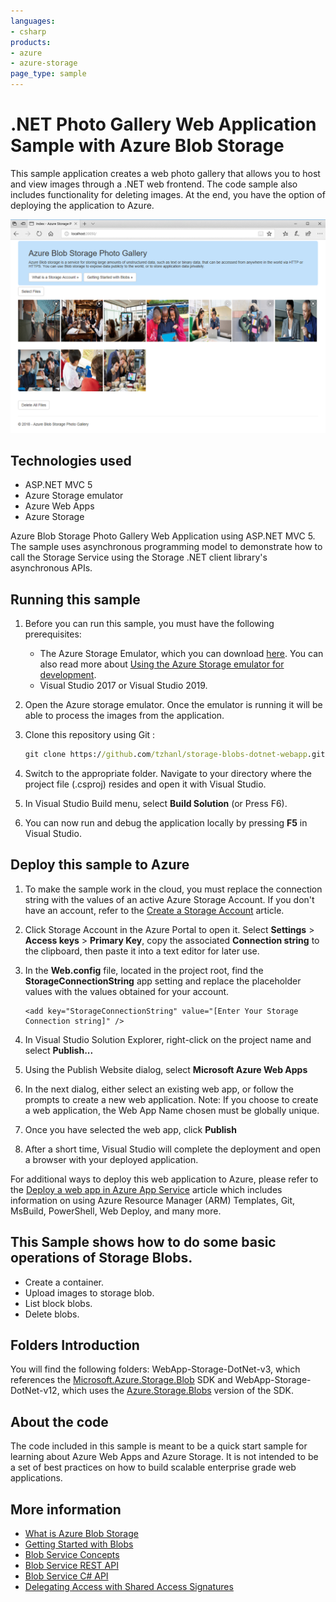 ```yaml
---
languages:
- csharp
products:
- azure
- azure-storage
page_type: sample
---
```


# .NET Photo Gallery Web Application Sample with Azure Blob Storage

This sample application creates a web photo gallery that allows you to host and view images through a .NET web frontend. The code sample also includes functionality for deleting images. At the end, you have the option of deploying the application to Azure.

![Azure Blob Storage Photo Gallery Web Application Sample .NET](./images/photo-gallery.png)

## Technologies used
- ASP.NET MVC 5
- Azure Storage emulator
- Azure Web Apps
- Azure Storage

Azure Blob Storage Photo Gallery Web Application using ASP.NET MVC 5. The sample uses asynchronous programming model to demonstrate how to call the Storage Service using the Storage .NET client library's asynchronous APIs.

## Running this sample
1. Before you can run this sample, you must have the following prerequisites:
	- The Azure Storage Emulator, which you can download [here](https://go.microsoft.com/fwlink/?linkid=717179&clcid=0x409). You can also read more about [Using the Azure Storage emulator for development](https://docs.microsoft.com/en-us/azure/storage/common/storage-use-emulator).
	- Visual Studio 2017 or Visual Studio 2019.

2. Open the Azure storage emulator. Once the emulator is running it will be able to process the images from the application.

3. Clone this repository using Git :
	```cmd
	git clone https://github.com/tzhanl/storage-blobs-dotnet-webapp.git
	```	

4. Switch to the appropriate folder. Navigate to your directory where the project file (.csproj) resides and open it with Visual Studio.

5. In Visual Studio Build menu, select **Build Solution** (or Press F6).

6. You can now run and debug the application locally by pressing **F5** in Visual Studio.

## Deploy this sample to Azure

1. To make the sample work in the cloud, you must replace the connection string with the values of an active Azure Storage Account. If you don't have an account, refer to the [Create a Storage Account](https://azure.microsoft.com/en-us/documentation/articles/storage-create-storage-account/) article.

2. Click Storage Account in the Azure Portal to open it. Select **Settings** > **Access keys** > **Primary Key**, copy the associated **Connection string** to the clipboard, then paste it into a text editor for later use.

3. In the **Web.config** file, located in the project root, find the **StorageConnectionString** app setting and replace the placeholder values with the values obtained for your account.
	```
	<add key="StorageConnectionString" value="[Enter Your Storage Connection string]" />
	```
4. In Visual Studio Solution Explorer, right-click on the project name and select **Publish...**

5. Using the Publish Website dialog, select **Microsoft Azure Web Apps**

6. In the next dialog, either select an existing web app, or follow the prompts to create a new web application. Note: If you choose to create a web application, the Web App Name chosen must be globally unique.

7. Once you have selected the web app, click **Publish**

8. After a short time, Visual Studio will complete the deployment and open a browser with your deployed application.

For additional ways to deploy this web application to Azure, please refer to the [Deploy a web app in Azure App Service](https://azure.microsoft.com/en-us/documentation/articles/web-sites-deploy/) article which includes information on using Azure Resource Manager (ARM) Templates, Git, MsBuild, PowerShell, Web Deploy, and many more.

## This Sample shows how to do some basic operations of Storage Blobs.
- Create a container.
- Upload images to storage blob.
- List block blobs.
- Delete blobs.

## Folders Introduction
You will find the following folders: WebApp-Storage-DotNet-v3, which references the [Microsoft.Azure.Storage.Blob](https://www.nuget.org/packages/Microsoft.Azure.Storage.Blob/) SDK and WebApp-Storage-DotNet-v12, which uses the [Azure.Storage.Blobs](https://www.nuget.org/packages/Azure.Storage.Blobs/) version of the SDK.

## About the code
The code included in this sample is meant to be a quick start sample for learning about Azure Web Apps and Azure Storage. It is not intended to be a set of best practices on how to build scalable enterprise grade web applications.

## More information
- [What is Azure Blob Storage](https://docs.microsoft.com/en-us/azure/storage/blobs/storage-blobs-overview)
- [Getting Started with Blobs](http://azure.microsoft.com/en-us/documentation/articles/storage-dotnet-how-to-use-blobs/)
- [Blob Service Concepts](http://msdn.microsoft.com/en-us/library/dd179376.aspx)
- [Blob Service REST API](http://msdn.microsoft.com/en-us/library/dd135733.aspx)
- [Blob Service C# API](http://go.microsoft.com/fwlink/?LinkID=398944)
- [Delegating Access with Shared Access Signatures](http://azure.microsoft.com/en-us/documentation/articles/storage-dotnet-shared-access-signature-part-1/)
